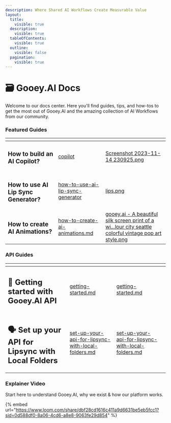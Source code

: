 ```yaml
---
description: Where Shared AI Workflows Create Measurable Value
layout:
  title:
    visible: true
  description:
    visible: true
  tableOfContents:
    visible: true
  outline:
    visible: false
  pagination:
    visible: true
---
```


# 🗃️ Gooey.AI Docs

Welcome to our docs center. Here you'll find guides, tips, and how-tos to get the most out of Gooey.AI and the amazing collection of AI Workflows from our community.&#x20;

### Featured Guides

<table data-view="cards"><thead><tr><th></th><th data-hidden data-card-target data-type="content-ref"></th><th data-hidden data-card-cover data-type="files"></th></tr></thead><tbody><tr><td><h3>How to build an AI Copilot?</h3></td><td><a href="guides/copilot/">copilot</a></td><td><a href=".gitbook/assets/Screenshot 2023-11-14 230925.png">Screenshot 2023-11-14 230925.png</a></td></tr><tr><td><h3>How to use AI Lip Sync Generator?</h3></td><td><a href="guides/how-to-use-ai-lip-sync-generator/">how-to-use-ai-lip-sync-generator</a></td><td><a href=".gitbook/assets/lips.png">lips.png</a></td></tr><tr><td><h3>How to create AI Animations?</h3></td><td><a href="guides/how-to-create-ai-animations.md">how-to-create-ai-animations.md</a></td><td><a href=".gitbook/assets/gooey.ai - A beautiful silk screen print of a wi...lour city seattle colorful vintage pop art style.png">gooey.ai - A beautiful silk screen print of a wi...lour city seattle colorful vintage pop art style.png</a></td></tr></tbody></table>

### API Guides

<table data-view="cards" data-full-width="false"><thead><tr><th></th><th data-hidden data-card-target data-type="content-ref"></th><th data-hidden data-type="content-ref"></th><th data-hidden data-type="files"></th></tr></thead><tbody><tr><td><h2>🚀 Getting started with Gooey.AI API</h2></td><td><a href="api-reference/getting-started.md">getting-started.md</a></td><td><a href="api-reference/getting-started.md">getting-started.md</a></td><td></td></tr><tr><td><h2>🗣️ Set up your API for Lipsync with Local Folders</h2></td><td><a href="guides/how-to-use-ai-lip-sync-generator/set-up-your-api-for-lipsync-with-local-folders.md">set-up-your-api-for-lipsync-with-local-folders.md</a></td><td><a href="guides/how-to-use-ai-lip-sync-generator/set-up-your-api-for-lipsync-with-local-folders.md">set-up-your-api-for-lipsync-with-local-folders.md</a></td><td></td></tr></tbody></table>

### Explainer Video

Start here to understand Gooey.AI, why we exist & how our platform works.

{% embed url="https://www.loom.com/share/dbf28cd1616c411a9d6631be5eb5fcc1?sid=0d588df0-8a06-4cd6-a8e8-9063fe29d854" %}
